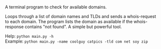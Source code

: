A terminal program to check for available domains.  

Loops through a list of domain names and TLDs and sends a whois-request to each domain. The program lists the domain as available if the whois-response contains "not found". A simple but powerful tool. 

Help: `python main.py -h`  
Example: `python main.py -name coolguy catpics -tld com net soy zip`  
